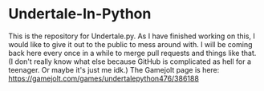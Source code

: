 # Undertale-In-Python

This is the repository for Undertale.py. As I have finished working on this, I would like to give it out to the public to mess around with.
I will be coming back here every once in a while to merge pull requests and things like that. (I don't really know what else because GitHub is complicated as hell for a teenager. Or maybe it's just me idk.)
The Gamejolt page is here: https://gamejolt.com/games/undertalepython476/386188
